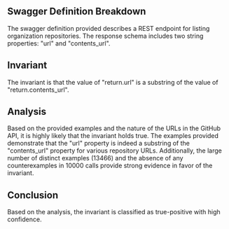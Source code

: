 ## Swagger Definition Breakdown
The swagger definition provided describes a REST endpoint for listing organization repositories. The response schema includes two string properties: "url" and "contents_url".

## Invariant
The invariant is that the value of "return.url" is a substring of the value of "return.contents_url".

## Analysis
Based on the provided examples and the nature of the URLs in the GitHub API, it is highly likely that the invariant holds true. The examples provided demonstrate that the "url" property is indeed a substring of the "contents_url" property for various repository URLs. Additionally, the large number of distinct examples (13466) and the absence of any counterexamples in 10000 calls provide strong evidence in favor of the invariant.

## Conclusion
Based on the analysis, the invariant is classified as true-positive with high confidence.
